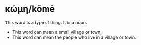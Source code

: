 # κώμη/kōmē
This word is a type of thing. It is a noun.
* This word can mean a small village or town. 
* This word can mean the people who live in a village or town.
